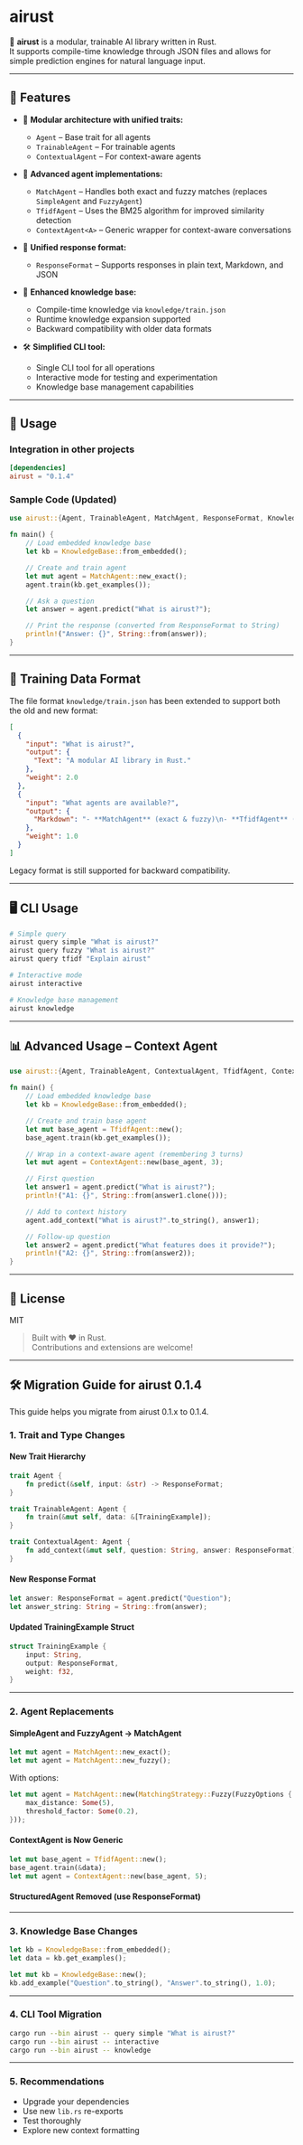 # airust

🧠 **airust** is a modular, trainable AI library written in Rust.  
It supports compile-time knowledge through JSON files and allows for simple prediction engines for natural language input.

---

## 🚀 Features

- 🧩 **Modular architecture with unified traits:**

  - `Agent` – Base trait for all agents
  - `TrainableAgent` – For trainable agents
  - `ContextualAgent` – For context-aware agents

- 🧠 **Advanced agent implementations:**

  - `MatchAgent` – Handles both exact and fuzzy matches (replaces `SimpleAgent` and `FuzzyAgent`)
  - `TfidfAgent` – Uses the BM25 algorithm for improved similarity detection
  - `ContextAgent<A>` – Generic wrapper for context-aware conversations

- 📝 **Unified response format:**

  - `ResponseFormat` – Supports responses in plain text, Markdown, and JSON

- 💾 **Enhanced knowledge base:**

  - Compile-time knowledge via `knowledge/train.json`
  - Runtime knowledge expansion supported
  - Backward compatibility with older data formats

- 🛠️ **Simplified CLI tool:**
  - Single CLI tool for all operations
  - Interactive mode for testing and experimentation
  - Knowledge base management capabilities

---

## 🔧 Usage

### Integration in other projects

```toml
[dependencies]
airust = "0.1.4"
```

### Sample Code (Updated)

```rust
use airust::{Agent, TrainableAgent, MatchAgent, ResponseFormat, KnowledgeBase};

fn main() {
    // Load embedded knowledge base
    let kb = KnowledgeBase::from_embedded();

    // Create and train agent
    let mut agent = MatchAgent::new_exact();
    agent.train(kb.get_examples());

    // Ask a question
    let answer = agent.predict("What is airust?");

    // Print the response (converted from ResponseFormat to String)
    println!("Answer: {}", String::from(answer));
}
```

---

## 📂 Training Data Format

The file format `knowledge/train.json` has been extended to support both the old and new format:

```json
[
  {
    "input": "What is airust?",
    "output": {
      "Text": "A modular AI library in Rust."
    },
    "weight": 2.0
  },
  {
    "input": "What agents are available?",
    "output": {
      "Markdown": "- **MatchAgent** (exact & fuzzy)\n- **TfidfAgent** (BM25)\n- **ContextAgent** (context-aware)"
    },
    "weight": 1.0
  }
]
```

Legacy format is still supported for backward compatibility.

---

## 🖥️ CLI Usage

```bash
# Simple query
airust query simple "What is airust?"
airust query fuzzy "What is airust?"
airust query tfidf "Explain airust"

# Interactive mode
airust interactive

# Knowledge base management
airust knowledge
```

---

## 📊 Advanced Usage – Context Agent

```rust
use airust::{Agent, TrainableAgent, ContextualAgent, TfidfAgent, ContextAgent, KnowledgeBase};

fn main() {
    // Load embedded knowledge base
    let kb = KnowledgeBase::from_embedded();

    // Create and train base agent
    let mut base_agent = TfidfAgent::new();
    base_agent.train(kb.get_examples());

    // Wrap in a context-aware agent (remembering 3 turns)
    let mut agent = ContextAgent::new(base_agent, 3);

    // First question
    let answer1 = agent.predict("What is airust?");
    println!("A1: {}", String::from(answer1.clone()));

    // Add to context history
    agent.add_context("What is airust?".to_string(), answer1);

    // Follow-up question
    let answer2 = agent.predict("What features does it provide?");
    println!("A2: {}", String::from(answer2));
}
```

---

## 📃 License

MIT

> Built with ❤️ in Rust.  
> Contributions and extensions are welcome!

---

## 🛠 Migration Guide for airust 0.1.4

This guide helps you migrate from airust 0.1.x to 0.1.4.

### 1. Trait and Type Changes

#### New Trait Hierarchy

```rust
trait Agent {
    fn predict(&self, input: &str) -> ResponseFormat;
}

trait TrainableAgent: Agent {
    fn train(&mut self, data: &[TrainingExample]);
}

trait ContextualAgent: Agent {
    fn add_context(&mut self, question: String, answer: ResponseFormat);
}
```

#### New Response Format

```rust
let answer: ResponseFormat = agent.predict("Question");
let answer_string: String = String::from(answer);
```

#### Updated TrainingExample Struct

```rust
struct TrainingExample {
    input: String,
    output: ResponseFormat,
    weight: f32,
}
```

---

### 2. Agent Replacements

#### SimpleAgent and FuzzyAgent → MatchAgent

```rust
let mut agent = MatchAgent::new_exact();
let mut agent = MatchAgent::new_fuzzy();
```

With options:

```rust
let mut agent = MatchAgent::new(MatchingStrategy::Fuzzy(FuzzyOptions {
    max_distance: Some(5),
    threshold_factor: Some(0.2),
}));
```

#### ContextAgent is Now Generic

```rust
let mut base_agent = TfidfAgent::new();
base_agent.train(&data);
let mut agent = ContextAgent::new(base_agent, 5);
```

#### StructuredAgent Removed (use ResponseFormat)

---

### 3. Knowledge Base Changes

```rust
let kb = KnowledgeBase::from_embedded();
let data = kb.get_examples();

let mut kb = KnowledgeBase::new();
kb.add_example("Question".to_string(), "Answer".to_string(), 1.0);
```

---

### 4. CLI Tool Migration

```bash
cargo run --bin airust -- query simple "What is airust?"
cargo run --bin airust -- interactive
cargo run --bin airust -- knowledge
```

---

### 5. Recommendations

- Upgrade your dependencies
- Use new `lib.rs` re-exports
- Test thoroughly
- Explore new context formatting
